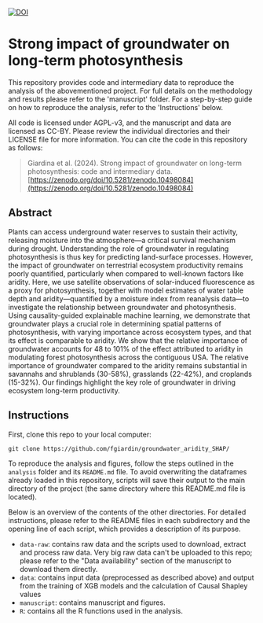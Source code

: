 [![DOI](https://zenodo.org/badge/741571682.svg)](https://zenodo.org/doi/10.5281/zenodo.10498084)

# Strong impact of groundwater on long-term photosynthesis
This repository provides code and intermediary data to reproduce the analysis of the abovementioned project. For full details on the methodology and results please refer to the 'manuscript' folder. For a step-by-step guide on how to reproduce the analysis, refer to the 'Instructions' below. 

All code is licensed under AGPL-v3, and the manuscript and data are licensed as CC-BY. Please review the individual directories and their LICENSE file for more information. You can cite the code in this repository as follows:

> Giardina et al. (2024). Strong impact of groundwater on long-term photosynthesis: code and intermediary data. [https://zenodo.org/doi/10.5281/zenodo.10498084](https://zenodo.org/doi/10.5281/zenodo.10498084)


## Abstract
Plants can access underground water reserves to sustain their activity, releasing moisture into the atmosphere—a critical survival mechanism during drought. Understanding the role of groundwater in regulating photosynthesis is thus key for predicting land-surface processes. However, the impact of groundwater on terrestrial ecosystem productivity remains poorly quantified, particularly when compared to well-known factors like aridity. Here, we use satellite observations of solar-induced fluorescence as a proxy for photosynthesis, together with model estimates of water table depth and aridity—quantified by a moisture index from reanalysis data—to investigate the relationship between groundwater and photosynthesis. Using causality-guided explainable machine learning, we demonstrate that groundwater plays a crucial role in determining spatial patterns of photosynthesis, with varying importance across ecosystem types, and that its effect is comparable to aridity. We show that the relative importance of groundwater accounts for 48 to 101% of the effect attributed to aridity in modulating forest photosynthesis across the contiguous USA. The relative importance of groundwater compared to the aridity remains substantial in savannahs and shrublands (30-58%), grasslands (22-42%), and croplands (15-32%). Our findings highlight the key role of groundwater in driving ecosystem long-term productivity. 

## Instructions

First, clone this repo to your local computer:

```         
git clone https://github.com/fgiardin/groundwater_aridity_SHAP/
```

To reproduce the analysis and figures, follow the steps outlined in the `analysis` folder and its `README.md` file. To avoid overwriting the dataframes already loaded in this repository, scripts will save their output to the main directory of the project (the same directory where this README.md file is located).

Below is an overview of the contents of the other directories. For detailed instructions, please refer to the README files in each subdirectory and the opening line of each script, which provides a description of its purpose.

* `data-raw`: contains raw data and the scripts used to download, extract and process raw data. Very big raw data can't be uploaded to this repo; please refer to the "Data availability" section of the manuscript to download them directly.
* `data`: contains input data (preprocessed as described above) and output from the training of XGB models and the calculation of Causal Shapley values
* `manuscript`: contains manuscript and figures.
* `R`: contains all the R functions used in the analysis.
